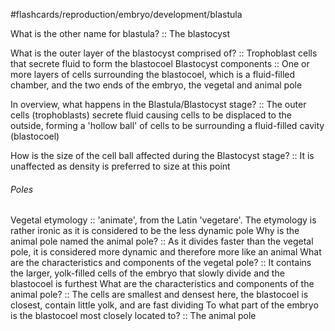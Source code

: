 #flashcards/reproduction/embryo/development/blastula 

What is the other name for blastula? :: The blastocyst

What is the outer layer of the blastocyst comprised of? :: Trophoblast cells that secrete fluid to form the blastocoel
Blastocyst components :: One or more layers of cells surrounding the blastocoel, which is a fluid-filled chamber, and the two ends of the embryo, the vegetal and animal pole

In overview, what happens in the Blastula/Blastocyst stage? :: The outer cells (trophoblasts) secrete fluid causing cells to be displaced to the outside, forming a 'hollow ball' of cells to be surrounding a fluid-filled cavity (blastocoel)


How is the size of the cell ball affected during the Blastocyst stage? :: It is unaffected as density is preferred to size at this point

###### Poles
Vegetal etymology :: 'animate', from the Latin 'vegetare'. The etymology is rather ironic as it is considered to be the less dynamic pole
Why is the animal pole named the animal pole? :: As it divides faster than the vegetal pole, it is considered more dynamic and therefore more like an animal 
What are the characteristics and components of the vegetal pole? :: It contains the larger, yolk-filled cells of the embryo that slowly divide and the blastocoel is furthest
What are the characteristics and components of the animal pole? :: The cells are smallest and densest here, the blastocoel is closest, contain little yolk, and are fast dividing 
To what part of the embryo is the blastocoel most closely located to? :: The animal pole

